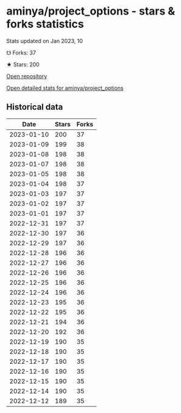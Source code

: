 # aminya/project_options - stars & forks statistics

Stats updated on Jan 2023, 10

☋ Forks: 37

★ Stars: 200

[Open repository](https://github.com/aminya/project_options)

[Open detailed stats for aminya/project_options](https://reviewgithub.com/rep/aminya/project_options)

## Historical data
| Date | Stars | Forks |
|------|-------|-------|
| 2023-01-10 | 200 | 37 | 
| 2023-01-09 | 199 | 38 | 
| 2023-01-08 | 198 | 38 | 
| 2023-01-07 | 198 | 38 | 
| 2023-01-05 | 198 | 38 | 
| 2023-01-04 | 198 | 37 | 
| 2023-01-03 | 197 | 37 | 
| 2023-01-02 | 197 | 37 | 
| 2023-01-01 | 197 | 37 | 
| 2022-12-31 | 197 | 37 | 
| 2022-12-30 | 197 | 36 | 
| 2022-12-29 | 197 | 36 | 
| 2022-12-28 | 196 | 36 | 
| 2022-12-27 | 196 | 36 | 
| 2022-12-26 | 196 | 36 | 
| 2022-12-25 | 196 | 36 | 
| 2022-12-24 | 196 | 36 | 
| 2022-12-23 | 195 | 36 | 
| 2022-12-22 | 195 | 36 | 
| 2022-12-21 | 194 | 36 | 
| 2022-12-20 | 192 | 36 | 
| 2022-12-19 | 190 | 35 | 
| 2022-12-18 | 190 | 35 | 
| 2022-12-17 | 190 | 35 | 
| 2022-12-16 | 190 | 35 | 
| 2022-12-15 | 190 | 35 | 
| 2022-12-14 | 190 | 35 | 
| 2022-12-12 | 189 | 35 | 

